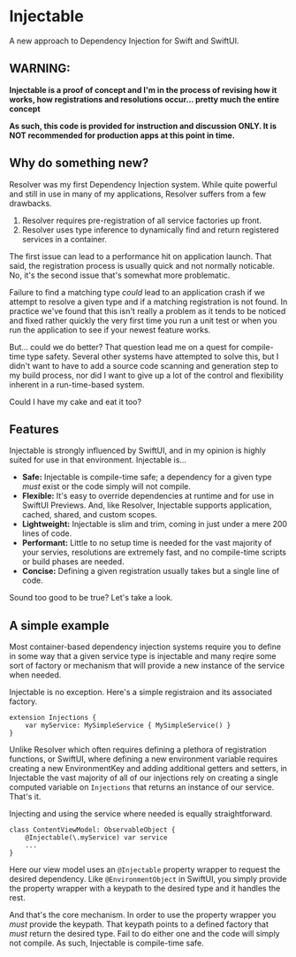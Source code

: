 # Injectable
A new approach to Dependency Injection for Swift and SwiftUI.

## WARNING: 

**Injectable is a proof of concept and I'm in the process of revising how it works, how registrations and resolutions occur... pretty much the entire concept**

**As such, this code is provided for instruction and discussion ONLY. It is NOT recommended for production apps at this point in time.**

## Why do something new?

Resolver was my first Dependency Injection system. While quite powerful and still in use in many of my applications, Resolver suffers from a few drawbacks.

1. Resolver requires pre-registration of all service factories up front. 
2. Resolver uses type inference to dynamically find and return registered services in a container.

The first issue can lead to a performance hit on application launch. That said, the registration process is usually quick and not normally noticable. No, it's the second issue that's somewhat more problematic. 

 Failure to find a matching type *could* lead to an application crash if we attempt to resolve a given type and if a matching registration is not found. In practice we've found that this isn't really a problem as it tends to be noticed and fixed rather quickly the very first time you run a unit test or when you run the application to see if your newest feature works.
 
 But... could we do better? That question lead me on a quest for compile-time type safety. Several other systems have attempted to solve this, but I didn't want to have to add a source code scanning and generation step to my build process, nor did I want to give up a lot of the control and flexibility inherent in a run-time-based system.
 
 Could I have my cake and eat it too?
 
 ## Features
 
 Injectable is strongly influenced by SwiftUI, and in my opinion is highly suited for use in that environment. Injectable is...
 
 * **Safe:** Injectable is compile-time safe; a dependency for a given type *must* exist or the code simply will not compile.
 * **Flexible:** It's easy to override dependencies at runtime and for use in SwiftUI Previews. And, like Resolver, Injectable supports application, cached, shared, and custom scopes.
 * **Lightweight:** Injectable is slim and trim, coming in just under a mere 200 lines of code.
 * **Performant:** Little to no setup time is needed for the vast majority of your servies, resolutions are extremely fast, and no compile-time scripts or build phases are needed.
 * **Concise:** Defining a given registration usually takes but a single line of code.
 
 Sound too good to be true? Let's take a look.
 
 ## A simple example
 
 Most container-based dependency injection systems require you to define in some way that a given service type is injectable and many reqire some sort of factory or mechanism that will provide a new instance of the service when needed.
 
 Injectable is no exception. Here's a simple registraion and its associated factory.
 
```
extension Injections {
    var myService: MySimpleService { MySimpleService() }
}
```
Unlike Resolver which often requires defining a plethora of registration functions, or SwiftUI, where defining a new environment variable requires creating a new EnvironmentKey and adding additional getters and setters, in Injectable the vast majority of all of our injections rely on creating a single computed variable on `Injections` that returns an instance of our service. That's it.

Injecting and using the service where needed is equally straightforward.

```
class ContentViewModel: ObservableObject {
    @Injectable(\.myService) var service
    ...
}
```
Here our view model uses an `@Injectable` property wrapper to request the desired dependency. Like `@EnvironmentObject` in SwiftUI, you simply provide the property wrapper with a keypath to the desired type and it handles the rest.

And that's the core mechanism. In order to use the property wrapper you *must* provide the keypath. That keypath points to a defined factory that *must* return the desired type. Fail to do either one and the code will simply not compile. As such, Injectable is compile-time safe.
